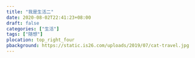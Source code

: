 ```yaml
---
title: "我是生活二"
date: 2020-08-02T22:41:23+08:00
draft: false
categories: ["生活"]
tags: ["随想"]
plocation: top_right_four
pbackground: https://static.is26.com/uploads/2019/07/cat-travel.jpg
---
```


